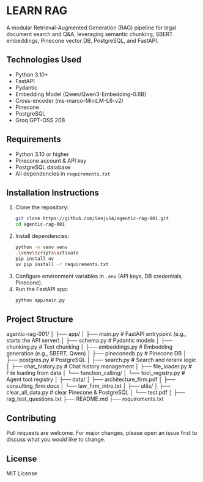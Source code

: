 # LEARN RAG

A modular Retrieval-Augmented Generation (RAG) pipeline for legal document search and Q&A, leveraging semantic chunking, SBERT embeddings, Pinecone vector DB, PostgreSQL, and FastAPI.

## Technologies Used

- Python 3.10+
- FastAPI
- Pydantic
- Embedding Model (Qwen/Qwen3-Embedding-0.6B)
- Cross-encoder (ms-marco-MiniLM-L6-v2)
- Pinecone
- PostgreSQL
- Groq GPT-OSS 20B

## Requirements

- Python 3.10 or higher
- Pinecone account & API key
- PostgreSQL database
- All dependencies in `requirements.txt`

## Installation Instructions

1. Clone the repository:
   ```bash
   git clone https://github.com/Senju14/agentic-rag-001.git
   cd agentic-rag-001
   ```
2. Install dependencies:
   ```bash
   python -m venv venv
   .\venv\Scripts\activate
   pip install uv
   uv pip install -r requirements.txt
   ```
3. Configure environment variables in `.env` (API keys, DB credentials, Pinecone).
4. Run the FastAPI app:
   ```bash
   python app/main.py
   ```

## Project Structure

agentic-rag-001/
│
├── app/
│   ├── main.py                 			# FastAPI entrypoint (e.g., starts the API server)
│   ├── schema.py               			# Pydantic models
│   ├── chunking.py             			# Text chunking 
│   ├── embeddings.py           		# Embedding generation (e.g., SBERT, Qwen)
│   ├── pineconedb.py           		# Pinecone DB
│   ├── postgres.py             			# PostgreSQL
│   ├── search.py               			# Search and rerank logic
│   ├── chat_history.py         			# Chat history management
│   ├── file_loader.py          			# File loading from data
│   └── function_calling/
│       └── tool_registry.py    			# Agent tool registry
│
├── data/
│   ├── architecture_firm.pdf
│   ├── consulting_firm.docx
│   └── law_firm_intro.txt
│
├── utils/
│   ├── clear_all_data.py       # clear Pinecone & PostgreSQL
│   └── test.pdf
│
├── rag_test_questions.txt
├── README.md
├── requirements.txt

## Contributing

Pull requests are welcome. For major changes, please open an issue first to discuss what you would like to change.

## License

MIT License

